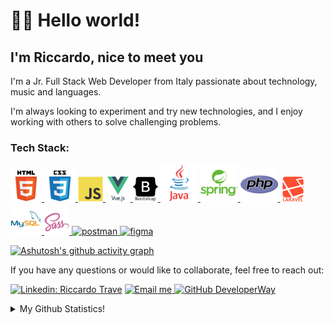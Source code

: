 # 👋🏻 Hello world! 
## I'm Riccardo, nice to meet you
I'm a Jr. Full Stack Web Developer from Italy passionate about technology, music and languages.

I'm always looking to experiment and try new technologies, and I enjoy working with others to solve challenging problems.

<h3 align="left">Tech Stack:</h3>
<p align="left" >  <a href="https://www.w3.org/html/" target="_blank" rel="noreferrer"> <img src="https://raw.githubusercontent.com/devicons/devicon/master/icons/html5/html5-original-wordmark.svg" alt="html5" width="50" height="50"/> </a> <a href="https://www.w3schools.com/css/" target="_blank" rel="noreferrer"> <img src="https://raw.githubusercontent.com/devicons/devicon/master/icons/css3/css3-original-wordmark.svg" alt="css3" width="50" height="50"/> </a> <a href="https://developer.mozilla.org/en-US/docs/Web/JavaScript" target="_blank" rel="noreferrer"> <img src="https://raw.githubusercontent.com/devicons/devicon/master/icons/javascript/javascript-original.svg" alt="javascript" width="40" height="40"/> </a> <a href="https://vuejs.org/" target="_blank" rel="noreferrer"> <img src="https://raw.githubusercontent.com/devicons/devicon/master/icons/vuejs/vuejs-original-wordmark.svg" alt="vuejs" width="40" height="40"/> </a> <a href="https://getbootstrap.com" target="_blank" rel="noreferrer"> <img src="https://raw.githubusercontent.com/devicons/devicon/master/icons/bootstrap/bootstrap-plain-wordmark.svg" alt="bootstrap" width="40" height="40"/> <a href="https://www.w3.org/html/" target="_blank" rel="noreferrer"> <img src="https://raw.githubusercontent.com/devicons/devicon/master/icons/java/java-original-wordmark.svg" alt="java" width="60" height="60"/> <a href="https://www.w3.org/html/" target="_blank" rel="noreferrer"> <img class="mt-1" src="https://raw.githubusercontent.com/devicons/devicon/master/icons/spring/spring-original-wordmark.svg" alt="spring" width="60" height="60"/> </a> <a href="https://www.php.net" target="_blank" rel="noreferrer"> <img src="https://raw.githubusercontent.com/devicons/devicon/master/icons/php/php-original.svg" alt="php" width="60" height="55"/> </a> <a href="https://laravel.com/" target="_blank" rel="noreferrer"> <img src="https://raw.githubusercontent.com/devicons/devicon/master/icons/laravel/laravel-plain-wordmark.svg" alt="laravel" width="40" height="40"/> </a> <a href="https://www.mysql.com/" target="_blank" rel="noreferrer"> <img src="https://raw.githubusercontent.com/devicons/devicon/master/icons/mysql/mysql-original-wordmark.svg" alt="mysql" width="50" height="50"/> </a> <a href="https://sass-lang.com" target="_blank" rel="noreferrer"> <img src="https://raw.githubusercontent.com/devicons/devicon/master/icons/sass/sass-original.svg" alt="sass" width="40" height="40"/> </a> <a href="https://postman.com" target="_blank" rel="noreferrer"> <img src="https://www.vectorlogo.zone/logos/getpostman/getpostman-icon.svg" alt="postman" width="40" height="40"/> </a> <a href="https://www.figma.com/" target="_blank" rel="noreferrer"> <img src="https://www.vectorlogo.zone/logos/figma/figma-icon.svg" alt="figma" width="40" height="40"/> </a> </p>



[![Ashutosh's github activity graph](https://github-readme-activity-graph.vercel.app/graph?username=RixTerreny&theme=github-compact)](https://github.com/ashutosh00710/github-readme-activity-graph)

If you have any questions or would like to collaborate, feel free to reach out:


 [![Linkedin: Riccardo Trave](https://img.shields.io/badge/-RiccardoTrave-blue?style=flat-square&logo=Linkedin&logoColor=white&link=https://www.linkedin.com/company/RiccardoTrave/)](https://www.linkedin.com/in/riccardotrave/)
<a href="mailto:riccardotrave43@gmail.com">
  <img src="https://img.shields.io/badge/Email%20me-red?style=for-the-badge&logo=gmail&logoColor=white" alt="Email me" style="height: 20px; width: auto; border:0;">
</a>
[![GitHub DeveloperWay](https://img.shields.io/github/followers/RixTerreny?label=follow&style=social)](https://github.com/RixTerreny)


<details>
<summary>My Github Statistics!</summary>
  <br>

  ![Top Langs](https://github-readme-stats.vercel.app/api/top-langs/?username=RixTerreny&show_icons=true&locale=en&layout=compact&langs_count=8) 
  
  <!--![Stats](https://github-readme-stats.vercel.app/api?username=RixTerreny&show_icons=true&locale=en&count_private=true) -->
  
  ![GitHub Streak](https://github-readme-streak-stats.herokuapp.com?user=RixTerreny)

  ![trophy](https://github-profile-trophy.vercel.app/?username=RixTerreny&margin-w=10&rank=A,B,AA,AAA,S,SS,SSS)

</details>


